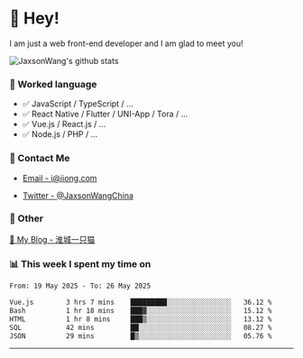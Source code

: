 # 👋 Hey!

I am just a web front-end developer and I am glad to meet you!

![JaxsonWang's github stats](https://github-readme-stats.vercel.app/api?username=JaxsonWang&&show_icons=true&&title_color=1abc9c&&icon_color=1abc9c)


### 📝 Worked language

- ✅ JavaScript / TypeScript / ...
- ✅ React Native / Flutter / UNI-App / Tora / ...
- ✅ Vue.js / React.js / ...
- ✅ Node.js / PHP / ...

### 📮 Contact Me

- [Email - i@iiong.com](mailto:i@iiong.com)

- [Twitter - @JaxsonWangChina](https://twitter.com/JaxsonWangChina)

### 🤪 Other

[📌 My Blog - 淮城一只猫](https://iiong.com)

### 📊 This week I spent my time on

<!--START_SECTION:waka-->

```txt
From: 19 May 2025 - To: 26 May 2025

Vue.js        3 hrs 7 mins    █████████░░░░░░░░░░░░░░░░   36.12 %
Bash          1 hr 18 mins    ███▓░░░░░░░░░░░░░░░░░░░░░   15.12 %
HTML          1 hr 8 mins     ███▒░░░░░░░░░░░░░░░░░░░░░   13.12 %
SQL           42 mins         ██░░░░░░░░░░░░░░░░░░░░░░░   08.27 %
JSON          29 mins         █▒░░░░░░░░░░░░░░░░░░░░░░░   05.76 %
```

<!--END_SECTION:waka-->

---
